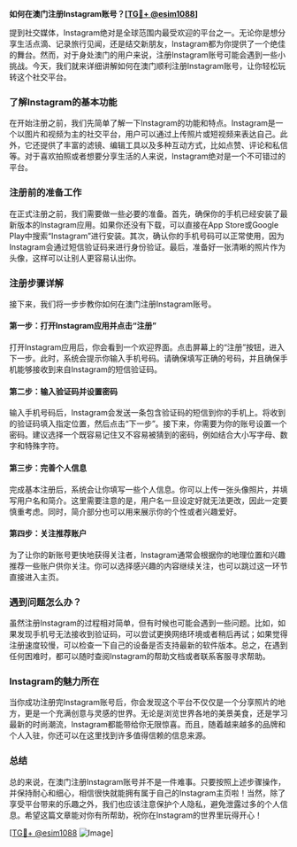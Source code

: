 **如何在澳门注册Instagram账号？[[TG💪+ @esim1088](https://t.me/s/esim1088)]**

提到社交媒体，Instagram绝对是全球范围内最受欢迎的平台之一。无论你是想分享生活点滴、记录旅行见闻，还是结交新朋友，Instagram都为你提供了一个绝佳的舞台。然而，对于身处澳门的用户来说，注册Instagram账号可能会遇到一些小挑战。今天，我们就来详细讲解如何在澳门顺利注册Instagram账号，让你轻松玩转这个社交平台。

### 了解Instagram的基本功能

在开始注册之前，我们先简单了解一下Instagram的功能和特点。Instagram是一个以图片和视频为主的社交平台，用户可以通过上传照片或短视频来表达自己。此外，它还提供了丰富的滤镜、编辑工具以及多种互动方式，比如点赞、评论和私信等。对于喜欢拍照或者想要分享生活的人来说，Instagram绝对是一个不可错过的平台。

### 注册前的准备工作

在正式注册之前，我们需要做一些必要的准备。首先，确保你的手机已经安装了最新版本的Instagram应用。如果你还没有下载，可以直接在App Store或Google Play中搜索“Instagram”进行安装。其次，确认你的手机号码可以正常使用，因为Instagram会通过短信验证码来进行身份验证。最后，准备好一张清晰的照片作为头像，这样可以让别人更容易认出你。

### 注册步骤详解

接下来，我们将一步步教你如何在澳门注册Instagram账号。

#### 第一步：打开Instagram应用并点击“注册”

打开Instagram应用后，你会看到一个欢迎界面。点击屏幕上的“注册”按钮，进入下一步。此时，系统会提示你输入手机号码。请确保填写正确的号码，并且确保手机能够接收到来自Instagram的短信验证码。

#### 第二步：输入验证码并设置密码

输入手机号码后，Instagram会发送一条包含验证码的短信到你的手机上。将收到的验证码填入指定位置，然后点击“下一步”。接下来，你需要为你的账号设置一个密码。建议选择一个既容易记住又不容易被猜到的密码，例如结合大小写字母、数字和特殊字符。

#### 第三步：完善个人信息

完成基本注册后，系统会让你填写一些个人信息。你可以上传一张头像照片，并填写用户名和简介。这里需要注意的是，用户名一旦设定好就无法更改，因此一定要慎重考虑。同时，简介部分也可以用来展示你的个性或者兴趣爱好。

#### 第四步：关注推荐账户

为了让你的新账号更快地获得关注者，Instagram通常会根据你的地理位置和兴趣推荐一些账户供你关注。你可以选择感兴趣的内容继续关注，也可以跳过这一环节直接进入主页。

### 遇到问题怎么办？

虽然注册Instagram的过程相对简单，但有时候也可能会遇到一些问题。比如，如果发现手机号无法接收到验证码，可以尝试更换网络环境或者稍后再试；如果觉得注册速度较慢，可以检查一下自己的设备是否支持最新的软件版本。总之，在遇到任何困难时，都可以随时查阅Instagram的帮助文档或者联系客服寻求帮助。

### Instagram的魅力所在

当你成功注册完Instagram账号后，你会发现这个平台不仅仅是一个分享照片的地方，更是一个充满创意与灵感的世界。无论是浏览世界各地的美景美食，还是学习最新的时尚潮流，Instagram都能带给你无限惊喜。而且，随着越来越多的品牌和个人入驻，你还可以在这里找到许多值得信赖的信息来源。

### 总结

总的来说，在澳门注册Instagram账号并不是一件难事。只要按照上述步骤操作，并保持耐心和细心，相信很快就能拥有属于自己的Instagram主页啦！当然，除了享受平台带来的乐趣之外，我们也应该注意保护个人隐私，避免泄露过多的个人信息。希望这篇文章能对你有所帮助，祝你在Instagram的世界里玩得开心！

[[TG💪+ @esim1088](https://t.me/s/esim1088) ![Image](https://i.postimg.cc/4NQfJmqS/Snipaste-2025-05-13-00-14-12.png)]